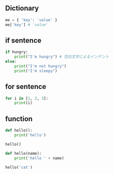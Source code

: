 
## Dictionary

```python
me = { 'key': 'value' }
me['key'] # 'value'
```

## if sentence

```python
if hungry:
    print("I'm hungry") # 空白文字によるインデント
else:
    print("I'm not hungry")
    print("I'm sleepy")
```

## for sentence

```python
for i in [1, 2, 3]:
    print(i)
```

## function

```python
def hello():
    print('hello')

hello()
```

```python
def hello(name):
    print('hello ' + name)

hello('cat')
```
